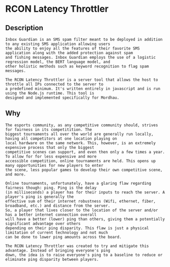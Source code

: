 # RCON Latency Throttler

## Description 
	Inbox Guardian is an SMS spam filter meant to be deployed in addition to any existing SMS application allowing users 
	the ability to enjoy all the features of their favorite SMS application along with the added protection against spam 
	and fishing messages. Inbox Guardian employs the use of a logistic regression model, the BERT language model, and 
	other holistic methods such as keyword recognition to flag spam messages.

    The RCON Latency Throttler is a server tool that allows the host to throttle all IPs connected to the server to
    a predefined minimum. It's written entirely in javascript and is run using the Node.js runtime. This tool is 
    designed and implemented specifically for Mordhau.

## Why
    The esports community, as any competitive community should, strives for fairness in its competitition. The 
    biggest tournaments all over the world are generally run locally, having all competitors at one location playing on 
    local hardware on the same network. This, however, is an extremely expensive process that only the biggest 
    competitive scenes can support, and even then only a few times a year. To allow for for less expensive and more 
    accessible competition, online tournaments are held. This opens up many opportunities for new players to enter 
    the scene, less popular games to develop their own competitive scene, and more. 
    
    Online tournaments, unfortunately, have a glaring flaw regarding fairness though: ping. Ping is the delay 
    (in milliseconds) a player has for their inputs to reach the server. A player's ping is generally the 
    effective sum of their internet robustness (Wifi, ethernet, fiber, broadband, etc.) and distance from the server. 
    So, a player that lives closer to the location of the server and/or has a better internet connection overall 
    will have a better (lower) ping than others, giving them a potentially significant advantage over others 
    depending on their ping disparity. This flaw is just a physical limitation of current technology and not much 
    can be done to lower ping amounts across the board. 
    
    The RCON Latency Throttler was created to try and mitigate this advantage. Instead of bringing everyone's ping 
    down, the idea is to raise everyone's ping to a baseline to reduce or eliminate ping disparity between players.
